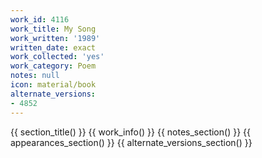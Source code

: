 ```yaml
---
work_id: 4116
work_title: My Song
work_written: '1989'
written_date: exact
work_collected: 'yes'
work_category: Poem
notes: null
icon: material/book
alternate_versions:
- 4852
---
```


{{ section_title() }}
{{ work_info() }}
{{ notes_section() }}
{{ appearances_section() }}
{{ alternate_versions_section() }}